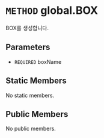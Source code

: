 # `METHOD` global.BOX
BOX를 생성합니다.

## Parameters
* `REQUIRED` boxName 

## Static Members
No static members.

## Public Members
No public members.
